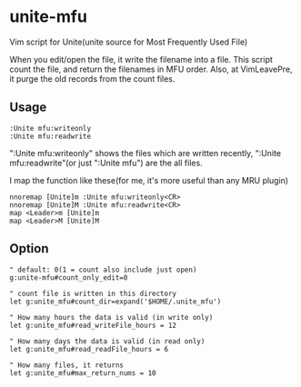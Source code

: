 unite-mfu
=========

Vim script for Unite(unite source for Most Frequently Used File)

When you edit/open the file, it write the filename into a file.
This script count the file, and return the filenames in MFU order.
Also, at VimLeavePre, it purge the old records from the count files.

## Usage

    :Unite mfu:writeonly
    :Unite mfu:readwrite

":Unite mfu:writeonly" shows the files which are written recently, 
":Unite mfu:readwrite"(or just ":Unite mfu") are the all files.

I map the function like these(for me, it's more useful than any MRU plugin)

    nnoremap [Unite]m :Unite mfu:writeonly<CR>
    nnoremap [Unite]M :Unite mfu:readwrite<CR>
    map <Leader>m [Unite]m
    map <Leader>M [Unite]M


## Option

    " default: 0(1 = count also include just open)
    g:unite-mfu#count_only_edit=0

    " count file is written in this directory
    let g:unite_mfu#count_dir=expand('$HOME/.unite_mfu')

    " How many hours the data is valid (in write only)
    let g:unite_mfu#read_writeFile_hours = 12

    " How many days the data is valid (in read only)
    let g:unite_mfu#read_readFile_hours = 6

    " How many files, it returns
    let g:unite_mfu#max_return_nums = 10
